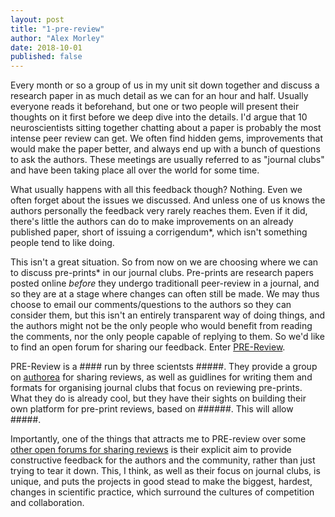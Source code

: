 ```yaml
---
layout: post
title: "1-pre-review"
author: "Alex Morley"
date: 2018-10-01
published: false
---
```


Every month or so a group of us in my unit sit down together and discuss a research paper in as much detail as we can for an hour and half. Usually everyone reads it beforehand, but one or two people will present their thoughts on it first before we deep dive into the details. I'd argue that 10 neuroscientists sitting together chatting about a paper is probably the most intense peer review can get. We often find hidden gems, improvements that would make the paper better, and always end up with a bunch of questions to ask the authors. These meetings are usually referred to as "journal clubs" and have been taking place all over the world for some time.

What usually happens with all this feedback though? Nothing. Even we often forget about the issues we discussed. And unless one of us knows the authors personally the feedback very rarely reaches them. Even if it did, there's little the authors can do to make improvements on an already published paper, short of issuing a corrigendum\*, which isn't something people tend to like doing.

This isn't a great situation. So from now on we are choosing where we can to discuss pre-prints\* in our journal clubs. Pre-prints are research papers posted online *before* they undergo traditionall peer-review in a journal, and so they are at a stage where changes can often still be made. We may thus choose to email our comments/questions to the authors so they can consider them, but this isn't an entirely transparent way of doing things, and the authors might not be the only people who would benefit from reading the comments, nor the only people capable of replying to them. So we'd like to find an open forum for sharing our feedback. Enter [PRE-Review](link).

PRE-Review is a #### run by three scientsts #####. They provide a group on [authorea]() for sharing reviews, as well as guidlines for writing them and formats for organising journal clubs that focus on reviewing pre-prints. What they do is already cool, but they have their sights on building their own platform for pre-print reviews, based on ######. This will allow #####.

Importantly, one of the things that attracts me to PRE-review over some [other open forums for sharing reviews]() is their explicit aim to provide constructive feedback for the authors and the community, rather than just trying to tear it down. This, I think, as well as their focus on journal clubs, is unique, and puts the projects in good stead to make the biggest, hardest, changes in scientific practice, which surround the cultures of competition and collaboration.
